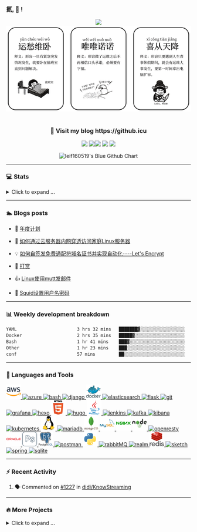 ### 氦, 👋 !

<div align="center">

<div align="center"><img src="https://readme-typing-svg.herokuapp.com?center=true&lines=Welcome%20to%20my%20Github%20page."/></div>
<div align="center"><img src="img/yw.png"/></div>
<img src="https://camo.githubusercontent.com/82291b0fe831bfc6781e07fc5090cbd0a8b912bb8b8d4fec0696c881834f81ac/68747470733a2f2f70726f626f742e6d656469612f394575424971676170492e676966" width="800"  height="3">

<h3>📝 Visit my blog https://github.icu</h3>

[![](https://visitor-badge.laobi.icu/badge?page_id=leif160519)](https://visitor-badge.laobi.icu/badge?page_id=leif160519)
[![](https://img.shields.io/github/stars/leif160519?color=fefb7b&logo=Undertale)](https://github-readme-stats-git-masterorgs-github-readme-stats-team.vercel.app/api?username=leif160519&include_orgs=true&hide_title=false&hide_border=true&show_icons=true&include_all_commits=true&line_height=20&bg_color=0,EC6C6C,FFD479,FFFC79,73FA79&theme=tokyonight&locale=en)[![](https://img.shields.io/github/stars/leif160519/centos-script?color=fefb7b)](https://github.com/leif160519/centos-script)
[![](https://img.shields.io/github/followers/leif160519?color=27da6b&logo=Handshake)](https://github.com/leif160519?tab=followers)
[![](https://img.shields.io/badge/%E5%8D%9A%E5%AE%A2-Leif160519%E7%9A%84blog-d7b1bf?logo=Blogger)](https://github.icu)

<img src="https://ghchart.rshah.org/409ba5/leif160519" alt="leif160519's Blue Github Chart" />
</div>

***

### 💻 Stats
<details>
<summary>Click to expand ...</summary>

<div align="center">

![](http://github-profile-summary-cards.vercel.app/api/cards/repos-per-language?username=leif160519&theme=tokyonight)
![](http://github-profile-summary-cards.vercel.app/api/cards/most-commit-language?username=leif160519&theme=tokyonight)
![](http://github-profile-summary-cards.vercel.app/api/cards/stats?username=leif160519&theme=tokyonight)
![](http://github-profile-summary-cards.vercel.app/api/cards/productive-time?username=leif160519&theme=tokyonight&utcOffset=8)

<a href="https://github.com/leif160519"><img src="http://github-profile-summary-cards.vercel.app/api/cards/profile-details?username=leif160519&theme=tokyonight"/></a>

[![](https://github-readme-stats-git-masterorgs-github-readme-stats-team.vercel.app/api?username=leif160519&include_orgs=true&hide_title=false&hide_border=true&show_icons=true&include_all_commits=true&line_height=20&theme=tokyonight&locale=en)](https://github-readme-stats-git-masterorgs-github-readme-stats-team.vercel.app/api?username=leif160519&include_orgs=true&hide_title=false&hide_border=true&show_icons=true&include_all_commits=true&line_height=20&theme=tokyonight&locale=en)[![](https://github-readme-stats.vercel.app/api/top-langs/?username=leif160519&hide_title=false&hide=c&hide_border=true&layout=compact&theme=tokyonight&locale=en)](https://github-readme-stats.vercel.app/api/top-langs/?username=leif160519&hide_title=false&hide=c&hide_border=true&layout=compact&theme=tokyonight&locale=en)

<a href="https://github.com/ryo-ma/github-profile-trophy"><img src="https://github-profile-trophy.vercel.app/?username=leif160519&theme=algolia&column=8" alt="leif160519" /></a>

[![snake](./assets/github-contribution-grid-snake.svg)](https://raw.githubusercontent.com/leif160519/leif160519/master/assets/github-contribution-grid-snake.svg)
[![github-active](./profile-3d-contrib/profile-night-rainbow.svg)](https://raw.githubusercontent.com/leif160519/leif160519/master/profile-3d-contrib/profile-night-rainbow.svg)

</div>

</details>

***

### 🏊 Blogs posts
<!-- BLOG-POST-LIST:START -->
- 👹 [年度计划](https://github.icu/my-plan) 

- 🦆 [如何通过云服务器内网穿透访问家庭Linux服务器](https://github.icu/articles/2023/06/16/1686899454011.html) 

- 💡 [如何自签发免费通配符域名证书并实现自动化----Let&#39;s Encrypt](https://github.icu/articles/2023/06/10/1686364528354.html) 

- 🔭 [打赏](https://github.icu/reward) 

- 👍 [Linux使用mutt发邮件](https://github.icu/articles/2021/06/02/1622615771782.html) 

- 🫣 [Squid设置用户名密码](https://github.icu/articles/2021/11/27/1638001156905.html) 
<!-- BLOG-POST-LIST:END -->

***

### 📊 Weekly development breakdown
<!--START_SECTION:waka-->

```txt
YAML                       3 hrs 32 mins   ███████▓░░░░░░░░░░░░░░░░░   30.62 %
Docker                     2 hrs 35 mins   █████▓░░░░░░░░░░░░░░░░░░░   22.40 %
Bash                       1 hr 41 mins    ███▓░░░░░░░░░░░░░░░░░░░░░   14.63 %
Other                      1 hr 23 mins    ███░░░░░░░░░░░░░░░░░░░░░░   12.00 %
conf                       57 mins         ██░░░░░░░░░░░░░░░░░░░░░░░   08.30 %
```

<!--END_SECTION:waka-->

***

### 🧰 Languages and Tools
<p align="left"> <a href="https://aws.amazon.com" target="_blank" rel="noreferrer"> <img src="https://raw.githubusercontent.com/devicons/devicon/master/icons/amazonwebservices/amazonwebservices-original-wordmark.svg" alt="aws" width="40" height="40"/> </a> <a href="https://azure.microsoft.com/en-in/" target="_blank" rel="noreferrer"> <img src="https://www.vectorlogo.zone/logos/microsoft_azure/microsoft_azure-icon.svg" alt="azure" width="40" height="40"/> </a> <a href="https://www.gnu.org/software/bash/" target="_blank" rel="noreferrer"> <img src="https://www.vectorlogo.zone/logos/gnu_bash/gnu_bash-icon.svg" alt="bash" width="40" height="40"/> </a> <a href="https://www.djangoproject.com/" target="_blank" rel="noreferrer"> <img src="https://cdn.worldvectorlogo.com/logos/django.svg" alt="django" width="40" height="40"/> </a> <a href="https://www.docker.com/" target="_blank" rel="noreferrer"> <img src="https://raw.githubusercontent.com/devicons/devicon/master/icons/docker/docker-original-wordmark.svg" alt="docker" width="40" height="40"/> </a> <a href="https://www.elastic.co" target="_blank" rel="noreferrer"> <img src="https://www.vectorlogo.zone/logos/elastic/elastic-icon.svg" alt="elasticsearch" width="40" height="40"/> </a> <a href="https://flask.palletsprojects.com/" target="_blank" rel="noreferrer"> <img src="https://www.vectorlogo.zone/logos/pocoo_flask/pocoo_flask-icon.svg" alt="flask" width="40" height="40"/> </a> <a href="https://git-scm.com/" target="_blank" rel="noreferrer"> <img src="https://www.vectorlogo.zone/logos/git-scm/git-scm-icon.svg" alt="git" width="40" height="40"/> </a> <a href="https://grafana.com" target="_blank" rel="noreferrer"> <img src="https://www.vectorlogo.zone/logos/grafana/grafana-icon.svg" alt="grafana" width="40" height="40"/> </a> <a href="hexo.io/" target="_blank" rel="noreferrer"> <img src="https://www.vectorlogo.zone/logos/hexoio/hexoio-icon.svg" alt="hexo" width="40" height="40"/> </a> <a href="https://www.w3.org/html/" target="_blank" rel="noreferrer"> <img src="https://raw.githubusercontent.com/devicons/devicon/master/icons/html5/html5-original-wordmark.svg" alt="html5" width="40" height="40"/> </a> <a href="https://gohugo.io/" target="_blank" rel="noreferrer"> <img src="https://api.iconify.design/logos-hugo.svg" alt="hugo" width="40" height="40"/> </a> <a href="https://www.java.com" target="_blank" rel="noreferrer"> <img src="https://raw.githubusercontent.com/devicons/devicon/master/icons/java/java-original.svg" alt="java" width="40" height="40"/> </a> <a href="https://www.jenkins.io" target="_blank" rel="noreferrer"> <img src="https://www.vectorlogo.zone/logos/jenkins/jenkins-icon.svg" alt="jenkins" width="40" height="40"/> </a> <a href="https://kafka.apache.org/" target="_blank" rel="noreferrer"> <img src="https://www.vectorlogo.zone/logos/apache_kafka/apache_kafka-icon.svg" alt="kafka" width="40" height="40"/> </a> <a href="https://www.elastic.co/kibana" target="_blank" rel="noreferrer"> <img src="https://www.vectorlogo.zone/logos/elasticco_kibana/elasticco_kibana-icon.svg" alt="kibana" width="40" height="40"/> </a> <a href="https://kubernetes.io" target="_blank" rel="noreferrer"> <img src="https://www.vectorlogo.zone/logos/kubernetes/kubernetes-icon.svg" alt="kubernetes" width="40" height="40"/> </a> <a href="https://www.linux.org/" target="_blank" rel="noreferrer"> <img src="https://raw.githubusercontent.com/devicons/devicon/master/icons/linux/linux-original.svg" alt="linux" width="40" height="40"/> </a> <a href="https://mariadb.org/" target="_blank" rel="noreferrer"> <img src="https://www.vectorlogo.zone/logos/mariadb/mariadb-icon.svg" alt="mariadb" width="40" height="40"/> </a> <a href="https://www.mongodb.com/" target="_blank" rel="noreferrer"> <img src="https://raw.githubusercontent.com/devicons/devicon/master/icons/mongodb/mongodb-original-wordmark.svg" alt="mongodb" width="40" height="40"/> </a> <a href="https://www.mysql.com/" target="_blank" rel="noreferrer"> <img src="https://raw.githubusercontent.com/devicons/devicon/master/icons/mysql/mysql-original-wordmark.svg" alt="mysql" width="40" height="40"/> </a> <a href="https://www.nginx.com" target="_blank" rel="noreferrer"> <img src="https://raw.githubusercontent.com/devicons/devicon/master/icons/nginx/nginx-original.svg" alt="nginx" width="40" height="40"/> </a> <a href="https://nodejs.org" target="_blank" rel="noreferrer"> <img src="https://raw.githubusercontent.com/devicons/devicon/master/icons/nodejs/nodejs-original-wordmark.svg" alt="nodejs" width="40" height="40"/> </a> <a href="https://openresty.org/" target="_blank" rel="noreferrer"> <img src="https://openresty.org/images/logo.png" alt="openresty" width="40" height="40"/> </a> <a href="https://www.oracle.com/" target="_blank" rel="noreferrer"> <img src="https://raw.githubusercontent.com/devicons/devicon/master/icons/oracle/oracle-original.svg" alt="oracle" width="40" height="40"/> </a> <a href="https://www.photoshop.com/en" target="_blank" rel="noreferrer"> <img src="https://raw.githubusercontent.com/devicons/devicon/master/icons/photoshop/photoshop-line.svg" alt="photoshop" width="40" height="40"/> </a> <a href="https://www.postgresql.org" target="_blank" rel="noreferrer"> <img src="https://raw.githubusercontent.com/devicons/devicon/master/icons/postgresql/postgresql-original-wordmark.svg" alt="postgresql" width="40" height="40"/> </a> <a href="https://postman.com" target="_blank" rel="noreferrer"> <img src="https://www.vectorlogo.zone/logos/getpostman/getpostman-icon.svg" alt="postman" width="40" height="40"/> </a> <a href="https://www.python.org" target="_blank" rel="noreferrer"> <img src="https://raw.githubusercontent.com/devicons/devicon/master/icons/python/python-original.svg" alt="python" width="40" height="40"/> </a> <a href="https://www.rabbitmq.com" target="_blank" rel="noreferrer"> <img src="https://www.vectorlogo.zone/logos/rabbitmq/rabbitmq-icon.svg" alt="rabbitMQ" width="40" height="40"/> </a> <a href="https://realm.io/" target="_blank" rel="noreferrer"> <img src="https://raw.githubusercontent.com/bestofjs/bestofjs-webui/8665e8c267a0215f3159df28b33c365198101df5/public/logos/realm.svg" alt="realm" width="40" height="40"/> </a> <a href="https://redis.io" target="_blank" rel="noreferrer"> <img src="https://raw.githubusercontent.com/devicons/devicon/master/icons/redis/redis-original-wordmark.svg" alt="redis" width="40" height="40"/> </a> <a href="https://www.sketch.com/" target="_blank" rel="noreferrer"> <img src="https://www.vectorlogo.zone/logos/sketchapp/sketchapp-icon.svg" alt="sketch" width="40" height="40"/> </a> <a href="https://spring.io/" target="_blank" rel="noreferrer"> <img src="https://www.vectorlogo.zone/logos/springio/springio-icon.svg" alt="spring" width="40" height="40"/> </a> <a href="https://www.sqlite.org/" target="_blank" rel="noreferrer"> <img src="https://www.vectorlogo.zone/logos/sqlite/sqlite-icon.svg" alt="sqlite" width="40" height="40"/> </a> </p>

***

### :zap: Recent Activity
<!--START_SECTION:activity-->
1. 🗣 Commented on [#1227](https://github.com/didi/KnowStreaming/issues/1227#issuecomment-2131069713) in [didi/KnowStreaming](https://github.com/didi/KnowStreaming)
<!--END_SECTION:activity-->

***

### 🔥 More Projects
<details>
<summary>Click to expand ...</summary>

|Project|Remark|
|-------|------|
|[centos-script][1]|centos下工具安装脚本，包含基础环境配置，Gitlab、Docker、LDAP、MongoDB、MySQL、RabbitMQ、Supervisor、Node、Python、zsh、rar、zabbix、k8s、prometheus、grafana等|
|[ansible-linux][2]|使用ansible批量配置Linux，支持Debian和RedHat，包含常用软件的安装，系统配置等，支持自动化搭建prometheus监控，飞书告警，consul自动发现，loki日志采集等功能|
|[ubuntu-script][3]|ubuntu下工具安装脚本，包含基础环境配置，nfs、samba、Docker、k8s等|
|[docker-script][4]|Docker环境下安装各种软件的脚本，包含jenkins，sonarqube，jumpserver，nexus等|
|[ansible-install-k8s][5]|使用Ansible自动化安装kubernetes集群相关组件|
|[python-alidns][6]|使用python脚本新增，删除，更新阿里云dns解析记录|
|[k8s-deploy][7]|kubernetes常用工具一键安装脚本|
|[certbot-hooks-aliyun][9]|certbot签发脚本时自动添加阿里云dns解析|
|[Books][8]|运维相关的书籍和资料-电子版|

</details>




[1]: https://github.com/leif160519/centos-script
[2]: https://github.com/leif160519/ansible-linux
[3]: https://github.com/leif160519/ubuntu-script
[4]: https://github.com/leif160519/docker-script
[5]: https://github.com/leif160519/ansible-install-k8s
[6]: https://github.com/leif160519/python-alidns
[7]: https://github.com/leif160519/k8s-deploy
[8]: https://github.com/leif160519/Books
[9]: https://github.com/leif160519/certbot-hooks-aliyun
